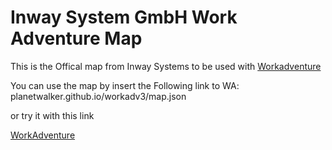 # Inway System GmbH Work Adventure Map

This is the Offical map from Inway Systems to be used with [Workadventure](https://workadventu.re/)

You can use the map by insert the Following link to WA: planetwalker.github.io/workadv3/map.json

or try it with this link

[WorkAdventure](https://play.workadventu.re/_/1ssaxkln8tr/planetwalker.github.io/workadv3/map.json)
